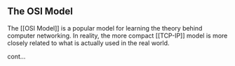 ## The OSI Model

The [[OSI Model]] is a popular model for learning the theory behind computer networking. In reality, the more compact [[TCP-IP]] model is more closely related to what is actually used in the real world.

cont...
